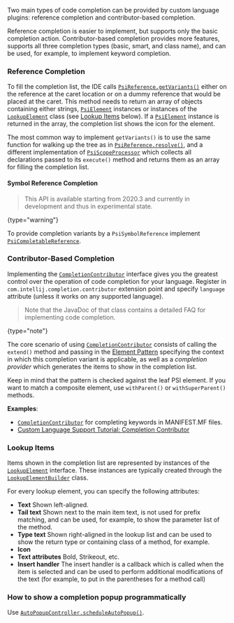 [//]: # (title: Code Completion)

<!-- Copyright 2000-2022 JetBrains s.r.o. and other contributors. Use of this source code is governed by the Apache 2.0 license that can be found in the LICENSE file. -->

Two main types of code completion can be provided by custom language plugins: reference completion and contributor-based completion.

Reference completion is easier to implement, but supports only the basic completion action.
Contributor-based completion provides more features, supports all three completion types (basic, smart, and class name), and can be used, for example, to implement keyword completion.

### Reference Completion

To fill the completion list, the IDE calls [`PsiReference.getVariants()`](%gh-ic%/platform/core-api/src/com/intellij/psi/PsiReference.java) either on the reference at the caret location or on a dummy reference that would be placed at the caret.
This method needs to return an array of objects containing either strings, [`PsiElement`](%gh-ic%/platform/core-api/src/com/intellij/psi/PsiElement.java) instances or instances of the [`LookupElement`](%gh-ic%/platform/analysis-api/src/com/intellij/codeInsight/lookup/LookupElement.java) class (see [Lookup Items](#lookup-items) below).
If a [`PsiElement`](%gh-ic%/platform/core-api/src/com/intellij/psi/PsiElement.java) instance is returned in the array, the completion list shows the icon for the element.

The most common way to implement `getVariants()` is to use the same function for walking up the tree as in [`PsiReference.resolve()`](%gh-ic%/platform/core-api/src/com/intellij/psi/PsiReference.java), and a different implementation of [`PsiScopeProcessor`](%gh-ic%/platform/core-api/src/com/intellij/psi/scope/PsiScopeProcessor.java) which collects all declarations passed to its `execute()` method and returns them as an array for filling the completion list.

#### Symbol Reference Completion

> This API is available starting from 2020.3 and currently in development and thus in experimental state.
>
{type="warning"}

To provide completion variants by a `PsiSymbolReference` implement
[`PsiCompletableReference`](%gh-ic%/platform/analysis-api/src/com/intellij/model/psi/PsiCompletableReference.java).

### Contributor-Based Completion

Implementing the [`CompletionContributor`](%gh-ic%/platform/analysis-api/src/com/intellij/codeInsight/completion/CompletionContributor.java) interface gives you the greatest control over the operation of code completion for your language.
Register in `com.intellij.completion.contributor` extension point and specify `language` attribute (unless it works on any supported language).

> Note that the JavaDoc of that class contains a detailed FAQ for implementing code completion.
>
{type="note"}

The core scenario of using [`CompletionContributor`](%gh-ic%/platform/analysis-api/src/com/intellij/codeInsight/completion/CompletionContributor.java) consists of calling the `extend()` method and passing in the [Element Pattern](element_patterns.md) specifying the context in which this completion variant is applicable, as well as a *completion provider* which generates the items to show in the completion list.

Keep in mind that the pattern is checked against the leaf PSI element.
If you want to match a composite element, use `withParent()` or `withSuperParent()` methods.

**Examples**:
- [`CompletionContributor`](https://github.com/JetBrains/intellij-plugins/blob/master/osmorc/src/org/osmorc/manifest/completion/OsgiManifestCompletionContributor.java) for completing keywords in MANIFEST.MF files.
- [Custom Language Support Tutorial: Completion Contributor](completion_contributor.md)

### Lookup Items
Items shown in the completion list are represented by instances of the [`LookupElement`](%gh-ic%/platform/analysis-api/src/com/intellij/codeInsight/lookup/LookupElement.java) interface.
These instances are typically created through the [`LookupElementBuilder`](%gh-ic%/platform/analysis-api/src/com/intellij/codeInsight/lookup/LookupElementBuilder.java) class.

For every lookup element, you can specify the following attributes:

* **Text** Shown left-aligned.
* **Tail text** Shown next to the main item text, is not used for prefix matching, and can be used, for example, to show the parameter list of the method.
* **Type text** Shown right-aligned in the lookup list and can be used to show the return type or containing class of a method, for example.
* **Icon**
* **Text attributes** Bold, Strikeout, etc.
* **Insert handler** The insert handler is a callback which is called when the item is selected and can be used to perform additional modifications of the text (for example, to put in the parentheses for a method call)

### How to show a completion popup programmatically

Use [`AutoPopupController.scheduleAutoPopup()`](%gh-ic%/platform/analysis-impl/src/com/intellij/codeInsight/AutoPopupController.java).
